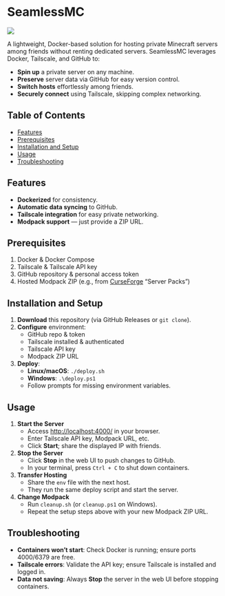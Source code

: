 # SeamlessMC
![](https://s3.gifyu.com/images/bbcM0.gif)

A lightweight, Docker-based solution for hosting private Minecraft servers among friends without renting dedicated servers. SeamlessMC leverages Docker, Tailscale, and GitHub to:

- **Spin up** a private server on any machine.
- **Preserve** server data via GitHub for easy version control.
- **Switch hosts** effortlessly among friends.
- **Securely connect** using Tailscale, skipping complex networking.

## Table of Contents
- [Features](#features)
- [Prerequisites](#prerequisites)
- [Installation and Setup](#installation-and-setup)
- [Usage](#usage)
- [Troubleshooting](#troubleshooting)

## Features
- **Dockerized** for consistency.
- **Automatic data syncing** to GitHub.
- **Tailscale integration** for easy private networking.
- **Modpack support** — just provide a ZIP URL.

## Prerequisites
1. Docker & Docker Compose
2. Tailscale & Tailscale API key
3. GitHub repository & personal access token
4. Hosted Modpack ZIP (e.g., from [CurseForge](https://www.curseforge.com/minecraft/search?page=1&pageSize=20&sortBy=relevancy&class=modpacks) “Server Packs”)

## Installation and Setup
1. **Download** this repository (via GitHub Releases or `git clone`).
2. **Configure** environment:
   - GitHub repo & token
   - Tailscale installed & authenticated
   - Tailscale API key
   - Modpack ZIP URL
3. **Deploy**:
   - **Linux/macOS**: `./deploy.sh`
   - **Windows**: `.\deploy.ps1`
   - Follow prompts for missing environment variables.

## Usage
1. **Start the Server**
   - Access [http://localhost:4000/](http://localhost:4000/) in your browser.
   - Enter Tailscale API key, Modpack URL, etc.
   - Click **Start**; share the displayed IP with friends.
2. **Stop the Server**
   - Click **Stop** in the web UI to push changes to GitHub.
   - In your terminal, press `Ctrl + C` to shut down containers.
3. **Transfer Hosting**
   - Share the `env` file with the next host.
   - They run the same deploy script and start the server.
4. **Change Modpack**
   - Run `cleanup.sh` (or `cleanup.ps1` on Windows).
   - Repeat the setup steps above with your new Modpack ZIP URL.

## Troubleshooting
- **Containers won’t start**: Check Docker is running; ensure ports 4000/6379 are free.
- **Tailscale errors**: Validate the API key; ensure Tailscale is installed and logged in.
- **Data not saving**: Always **Stop** the server in the web UI before stopping containers.
